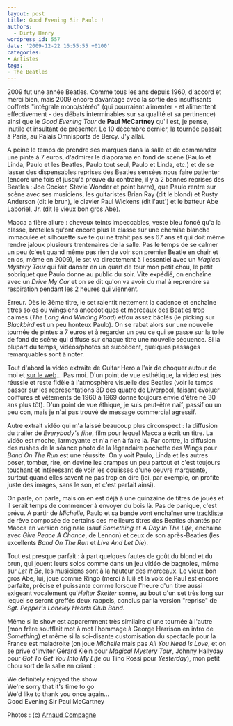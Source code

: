 ```yaml
---
layout: post
title: Good Evening Sir Paulo !
authors:
  - Dirty Henry
wordpress_id: 557
date: '2009-12-22 16:55:55 +0100'
categories:
- Artistes
tags:
- The Beatles
---
```

2009 fut une année Beatles. Comme tous les ans depuis 1960, d'accord et merci bien, mais 2009 encore davantage avec la sortie des insuffisants coffrets "intégrale mono/stéréo" (qui pourraient alimenter - et alimentent effectivement - des débats interminables sur sa qualité et sa pertinence) ainsi que le *Good Evening Tour* de __Paul McCartney__ qu'il est, je pense, inutile et insultant de présenter. Le 10 décembre dernier, la tournée passait à Paris, au Palais Omnisports de Bercy. J'y allai.

A peine le temps de prendre ses marques dans la salle et de commander une pinte à 7 euros, d'admirer le diaporama en fond de scène (Paulo et Linda, Paulo et les Beatles, Paulo tout seul, Paulo et Linda, etc.) et de se lasser des dispensables reprises des Beatles sensées nous faire patienter (encore une fois et jusqu'à preuve du contraire, il y a 2 bonnes reprises des Beatles : Joe Cocker, Stevie Wonder et point barre), que Paulo rentre sur scène avec ses musiciens, les guitaristes Brian Ray (dit le blond) et Rusty Anderson (dit le brun), le clavier Paul Wickens (dit l'aut') et le batteur Abe Laboriel, Jr. (dit le vieux bon gros Abe).

Macca a fière allure : cheveux teints impeccables, veste bleu foncé qu'a la classe, bretelles qu'ont encore plus la classe sur une chemise blanche immaculée et silhouette svelte qui ne trahit pas ses 67 ans et qui doit même rendre jaloux plusieurs trentenaires de la salle. Pas le temps de se calmer un peu (c'est quand même pas rien de voir son premier Beatle en chair et en os, même en 2009), le set va directement à l'essentiel avec un *Magical Mystery Tour* qui fait danser en un quart de tour mon petit chou, le petit sobriquet que Paulo donne au public du soir. Vite expédié, on enchaîne avec un *Drive My Car* et on se dit qu'on va avoir du mal à reprendre sa respiration pendant les 2 heures qui viennent. 

<img344>

Erreur. Dès le 3ème titre, le set ralentit nettement la cadence et enchaîne titres solos ou wingsiens anecdotiques et morceaux des Beatles trop calmes (*The Long And Winding Road*) et/ou assez bâclés (le picking sur *Blackbird* est un peu honteux Paulo). On se rabat alors sur une nouvelle tournée de pintes à 7 euros et à regarder un peu ce qui se passe sur la toile de fond de scène qui diffuse sur chaque titre une nouvelle séquence. Si la plupart du temps, vidéos/photos se succèdent, quelques passages remarquables sont à noter.

Tout d'abord la vidéo extraite de Guitar Hero a l'air de choquer autour de moi et [sur le web](http://www.soul-kitchen.fr/9156-photos-concert-paul-mc-cartney-enflamme-bercy/)... Pas moi. D'un point de vue esthétique, la vidéo est très réussie et reste fidèle à l'atmosphère visuelle des Beatles (voir le temps passer sur les représentations 3D des quatre de Liverpool, faisant évoluer coiffures et vêtements de 1960 à 1969 donne toujours envie d'être né 30 ans plus tôt). D'un point de vue éthique, je suis peut-être naïf, passif ou un peu con, mais je n'ai pas trouvé de message commercial agressif.

Autre extrait vidéo qui m'a laissé beaucoup plus circonspect : la diffusion du trailer de *Everybody's fine*, film pour lequel Macca a écrit un titre. La vidéo est moche, larmoyante et n'a rien à faire là. Par contre, la diffusion des rushes de la séance photo de la légendaire pochette des Wings pour *Band On The Run* est une réussite. On y voit Paulo, Linda et les autres poser, tomber, rire, on devine les crampes un peu partout et c'est toujours touchant et intéressant de voir les coulisses d'une oeuvre marquante, surtout quand elles savent ne pas trop en dire (ici, par exemple, on profite juste des images, sans le son, et c'est parfait ainsi).

<img345>

On parle, on parle, mais on en est déjà à une quinzaine de titres de joués et il serait temps de commencer à envoyer du bois là. Pas de panique, c'est prévu. A partir de *Michelle*, Paulo et sa bande vont enchaîner une [trackliste](http://paulmccartney.forumactif.com/good-evening-paris-set-list-soundcheck-petite-review-n3056.htm) de rêve composée de certains des meilleurs titres des Beatles chantés par Macca en version originale (sauf *Something* et *A Day In The Life*, enchaîné avec *Give Peace A Chance*, de Lennon) et ceux de son après-Beatles (les excellents *Band On The Run* et *Live And Let Die*).

Tout est presque parfait : à part quelques fautes de goût du blond et du brun, qui jouent leurs solos comme dans un jeu vidéo de bagnoles, même sur *Let It Be*, les musiciens sont à la hauteur des morceaux. Le vieux bon gros Abe, lui, joue comme Ringo (merci à lui) et la voix de Paul est encore parfaite, précise et puissante comme lorsque l'heure d'un titre aussi exigeant vocalement qu'*Helter Skelter* sonne, au bout d'un set très long sur lequel se seront greffés deux rappels, conclus par la version "reprise" de *Sgt. Pepper's Loneley Hearts Club Band*.

Même si le show est apparemment très similaire d'une tournée à l'autre (mon frère soufflait mot à mot l'hommage à George Harrison en intro de *Something*) et même si la soi-disante customisation du spectacle pour la France est maladroite (on joue *Michelle* mais pas *All You Need Is Love*, et on se prive d'inviter Gérard Klein pour *Magical Mystery Tour*, Johnny Hallyday pour *Got To Get You Into My Life* ou Tino Rossi pour *Yesterday*), mon petit chou sort de la salle en criant :

<quote> 
  We definitely enjoyed the show<br />
  We're sorry that it's time to go<br />
  We'd like to thank you once again...<br />
  Good Evening Sir Paul McCartney
</quote>

Photos : (c) [Arnaud Compagne](www.arnaudcompagne.com)
